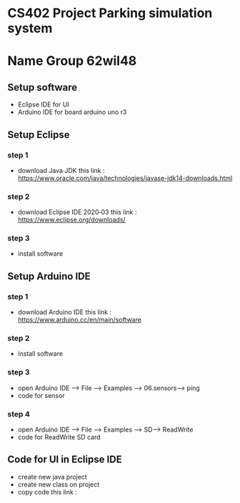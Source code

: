 # CS402 Project Parking simulation system
# Name Group 62wil48

## Setup software
* Eclipse IDE for UI
* Arduino IDE for board arduino uno r3

## Setup Eclipse
### step 1
- download Java JDK this link : https://www.oracle.com/java/technologies/javase-jdk14-downloads.html
### step 2
- download Eclipse IDE 2020‑03 this link : https://www.eclipse.org/downloads/
### step 3
- install software

## Setup Arduino IDE
### step 1
- download Arduino IDE this link : https://www.arduino.cc/en/main/software
### step 2
- install software
### step 3
- open Arduino IDE --> File --> Examples --> 06.sensors--> ping
- code for sensor
### step 4
- open Arduino IDE --> File --> Examples --> SD--> ReadWrite
- code for ReadWrite SD card

## Code for UI in Eclipse IDE
- create new java project
- create new class on project
- copy code this link : 
